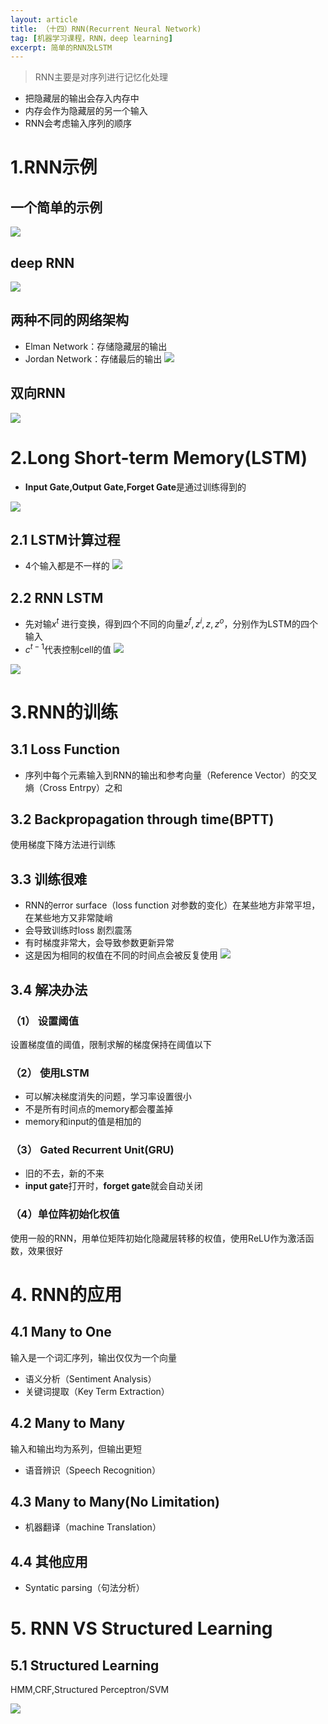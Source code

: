 ```yaml
---
layout: article
title: （十四）RNN(Recurrent Neural Network)
tag: [机器学习课程，RNN，deep learning]
excerpt: 简单的RNN及LSTM
---
```

>RNN主要是对序列进行记忆化处理
- 把隐藏层的输出会存入内存中
- 内存会作为隐藏层的另一个输入
- RNN会考虑输入序列的顺序

# 1.RNN示例

## 一个简单的示例
![](https://cdn.jsdelivr.net/gh/Mronne/MarkDownImg/img/20200202160340.png)

## deep RNN
![](https://cdn.jsdelivr.net/gh/Mronne/MarkDownImg/img/20200202160503.png)

## 两种不同的网络架构
- Elman Network：存储隐藏层的输出
- Jordan Network：存储最后的输出
![](https://cdn.jsdelivr.net/gh/Mronne/MarkDownImg/img/20200202160553.png)

## 双向RNN
![](https://cdn.jsdelivr.net/gh/Mronne/MarkDownImg/img/20200202160734.png)

# 2.Long Short-term Memory(LSTM)
- **Input Gate,Output Gate,Forget Gate**是通过训练得到的

![](https://cdn.jsdelivr.net/gh/Mronne/MarkDownImg/img/20200202162001.png)

## 2.1 LSTM计算过程
- 4个输入都是不一样的
![](https://cdn.jsdelivr.net/gh/Mronne/MarkDownImg/img/20200202163035.png)

## 2.2 RNN LSTM
- 先对输$x^t$ 进行变换，得到四个不同的向量$z^f,z^i,z,z^o$，分别作为LSTM的四个输入
- $c^{t-1}$代表控制cell的值
![](https://cdn.jsdelivr.net/gh/Mronne/MarkDownImg/img/20200202184802.png)

![](https://cdn.jsdelivr.net/gh/Mronne/MarkDownImg/img/20200202185137.png)

# 3.RNN的训练
## 3.1 Loss Function
- 序列中每个元素输入到RNN的输出和参考向量（Reference Vector）的交叉熵（Cross Entrpy）之和

## 3.2 Backpropagation through time(BPTT)
使用梯度下降方法进行训练

## 3.3 训练很难
- RNN的error surface（loss function 对参数的变化）在某些地方非常平坦，在某些地方又非常陡峭
- 会导致训练时loss 剧烈震荡
- 有时梯度非常大，会导致参数更新异常
- 这是因为相同的权值在不同的时间点会被反复使用
![](https://cdn.jsdelivr.net/gh/Mronne/MarkDownImg/img/20200203073451.png)

## 3.4 解决办法
### （1） 设置阈值
设置梯度值的阈值，限制求解的梯度保持在阈值以下

### （2） 使用LSTM
- 可以解决梯度消失的问题，学习率设置很小
- 不是所有时间点的memory都会覆盖掉
- memory和input的值是相加的

### （3） Gated Recurrent Unit(GRU)
- 旧的不去，新的不来
- **input gate**打开时，**forget gate**就会自动关闭

### （4）单位阵初始化权值
使用一般的RNN，用单位矩阵初始化隐藏层转移的权值，使用ReLU作为激活函数，效果很好

# 4. RNN的应用
## 4.1 Many to One
输入是一个词汇序列，输出仅仅为一个向量
- 语义分析（Sentiment Analysis）
- 关键词提取（Key Term Extraction）

## 4.2 Many to Many
输入和输出均为系列，但输出更短
- 语音辨识（Speech Recognition）

## 4.3 Many to Many(No Limitation)
- 机器翻译（machine Translation）

## 4.4 其他应用
- Syntatic parsing（句法分析）

# 5. RNN VS Structured Learning
## 5.1 Structured Learning
HMM,CRF,Structured Perceptron/SVM

![](https://cdn.jsdelivr.net/gh/Mronne/MarkDownImg/img/20200203103446.png)

